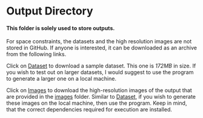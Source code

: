 # Output Directory

#### This folder is solely used to store outputs.

For space constraints, the datasets and the high resolution images are not stored in GitHub.
If anyone is interested, it can be downloaded as an archive from the following links.

Click on [Dataset](https://drive.google.com/open?id=0By71xL1Nx_SfR0hTekFXSGJPckk) to download a sample dataset. This one is *172MB* in size.
If you wish to test out on larger datasets, I would suggest to use the program to
generate a larger one on a local machine.

Click on [Images](https://drive.google.com/open?id=0By71xL1Nx_Sfa1RvVjVsSWlFSTQ)
to download the high-resolution images of the output that are provided in the [images](https://github.com/sarkaraj/IOT_Simlutaion/tree/master/output/images) folder. 
Similar to [Dataset](https://drive.google.com/open?id=0By71xL1Nx_SfR0hTekFXSGJPckk), if you wish to generate these images on the local machine, then use the program.
Keep in mind, that the correct dependencies required for execution are installed.


